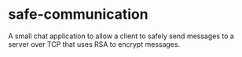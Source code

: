 # safe-communication
 A small chat application to allow a client to safely send messages to a server over TCP that uses RSA to encrypt messages.
